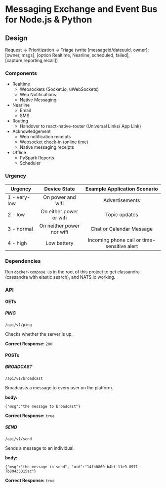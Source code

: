 # Messaging Exchange and Event Bus for Node.js & Python

## Design

Request -> Prioritization -> Triage (write [messageid/dateuuid, owner]; [owner, msgs], [option Realtime, Nearline, scheduled, failed], [capture,reporting,recall])

### Components

* Realtime
  * Websockets (Socket.io, uWebSockets)
  * Web Notifications
  * Native Messaging
* Nearline
  * Email
  * SMS
* Routing
  * Handover to react-native-router (Universal Links/ App Link) 
* Acknowledgement
  * Web notification receipts
  * Websocket check-in (online time)
  * Native messaging receipts
* Offline
  * PySpark Reports
  * Scheduler


### Urgency
   | Urgency      | Device State                | Example Application Scenario                 |
   |--------------|:---------------------------:|:--------------------------------------------:|
   | 1 - very-low | On power and wifi           | Advertisements                               |
   | 2 - low      | On either power or wifi     | Topic updates                                |
   | 3 - normal   | On neither power nor wifi   | Chat or Calendar Message                     |
   | 4 - high     | Low battery                 | Incoming phone call or time-sensitive alert  |


### Dependencies

Run ```docker-compose up``` in the root of this project to get elassandra (cassandra with elastic search), and NATS.io working.

### API

#### GETs

##### PING

```
/api/v1/ping
```

Checks whether the server is up. 

**Correct Response:**
```200```


#### POSTs

##### BROADCAST

```
/api/v1/broadcast
```

Broadcasts a message to every user on the platform.

**body:**
```
{"msg":"the message to broadcast"}
```

**Correct Response:**
```true```

##### SEND

```
/api/v1/send
```

Sends a message to an individual.

**body:**
```
{"msg":"the message to send", "uid":"14fb0860-b4bf-11e9-8971-7b80435315ac"}
```

**Correct Response:**
```true```





